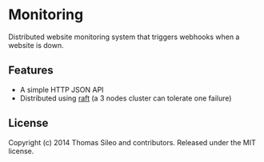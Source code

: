# Monitoring

Distributed website monitoring system that triggers webhooks when a website is down.

## Features

- A simple HTTP JSON API
- Distributed using [raft](https://github.com/hashicorp/raft) (a 3 nodes cluster can tolerate one failure)

## License

Copyright (c) 2014 Thomas Sileo and contributors. Released under the MIT license.
